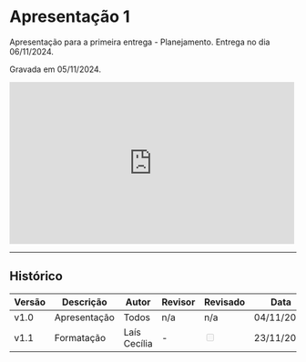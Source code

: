 # Apresentação 1

Apresentação para a primeira entrega - Planejamento. Entrega no dia 06/11/2024.

Gravada em 05/11/2024.

<iframe width="500" height="285" src="https://www.youtube.com/embed/BTqjfn-Cc2w" title="[2024-2] Requisitos - Grupo 2 - Apresentação 1" frameborder="0" allow="accelerometer; autoplay; clipboard-write; encrypted-media; gyroscope; picture-in-picture; web-share" referrerpolicy="strict-origin-when-cross-origin" allowfullscreen></iframe>

---

## Histórico

| Versão | Descrição                  | Autor     | Revisor | Revisado | Data       |
|--------|----------------------------|-----------|---------|----------|------------|
| v1.0   | Apresentação               | Todos     | n/a     | n/a      | 04/11/2024 |
| v1.1   | Formatação                 | Laís Cecília            | -                        |<input type="checkbox" onclick="return false;" disabled/>        | 23/11/2024 |